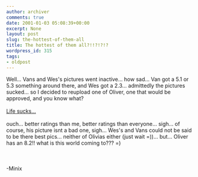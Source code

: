 ```yaml
---
author: archiver
comments: true
date: 2001-01-03 05:08:39+00:00
excerpt: None
layout: post
slug: the-hottest-of-them-all
title: The hottest of them all?!!?!?!?
wordpress_id: 315
tags:
- oldpost
---
```


Well... Vans and Wes's pictures went inactive... how sad... Van got a 5.1 or 5.3 something around there, and Wes got a 2.3... admittedly the pictures sucked... so I decided to reupload one of Oliver, one that would be approved, and you know what?<br /><br /><a href = "http://www.amihotornot.com/r/?eid=NUKMRS&key=DYW">Life sucks...</a><br /><br />ouch... better ratings than me, better ratings than everyone... sigh...  of course, his picture isnt a bad one, sigh... Wes's and Vans could not be said to be there best pics... neither of Olivias either (just wait =))... but... Oliver has an 8.2!!  what is this world coming to??? =)<br /><br /><br /><br />-Minix